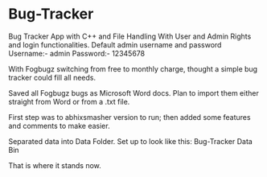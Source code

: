 # Bug-Tracker
Bug Tracker App with C++ and File Handling With User and Admin Rights and login functionalities.
Default admin username and password
Username:- admin
Password:- 12345678

With Fogbugz switching from free to monthly charge, thought a simple bug tracker could fill all needs.

Saved all Fogbugz bugs as Microsoft Word docs. Plan to import them either straight from Word or from a .txt file.

First step was to abhixsmasher version to run; then added some features and comments to make easier. 

Separated data into Data Folder. Set up to look like this:
    Bug-Tracker
        Data
        Bin
        
 That is where it stands now.       
        
